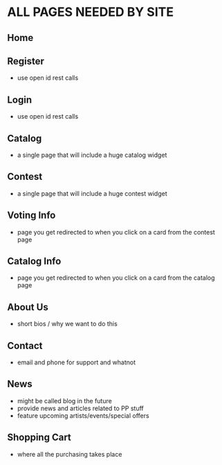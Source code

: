 ALL PAGES NEEDED BY SITE
========================

Home
----

Register
--------
- use open id rest calls

Login
-----
- use open id rest calls

Catalog
-------
- a single page that will include a huge catalog widget

Contest
-------
- a single page that will include a huge contest widget

Voting Info
-----------
- page you get redirected to when you click on a card from the contest page

Catalog Info 
------------
- page you get redirected to when you click on a card from the catalog page

About Us
--------
- short bios / why we want to do this

Contact
-------
- email and phone for support and whatnot

News
----
- might be called blog in the future
- provide news and articles related to PP stuff
- feature upcoming artists/events/special offers

Shopping Cart
-------------
- where all the purchasing takes place